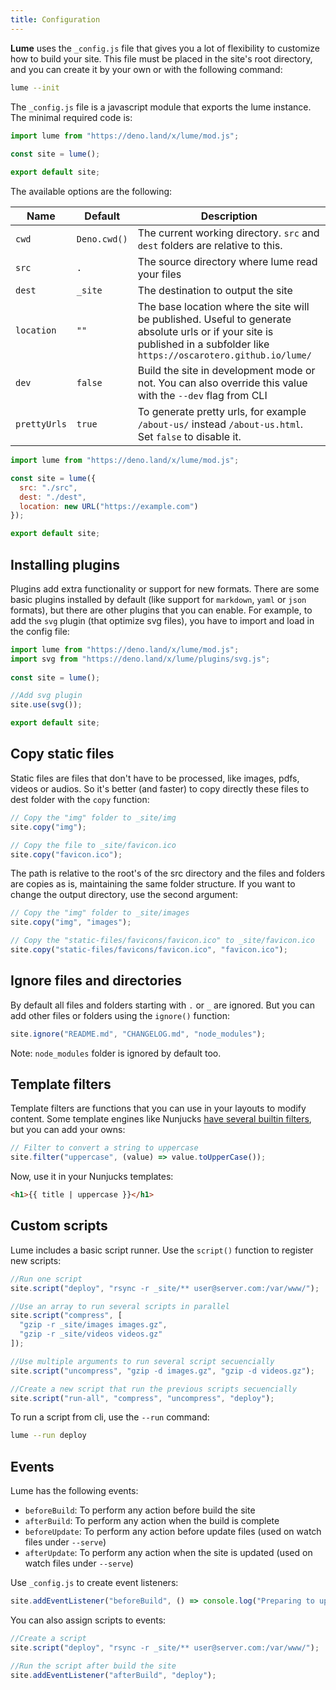 ```yaml
---
title: Configuration
---
```


**Lume** uses the `_config.js` file that gives you a lot of flexibility to customize how to build your site. This file must be placed in the site's root directory, and you can create it by your own or with the following command:

```sh
lume --init
```

The `_config.js` file is a javascript module that exports the lume instance. The minimal required code is:

```js
import lume from "https://deno.land/x/lume/mod.js";
  
const site = lume();

export default site;
```

The available options are the following:

Name         | Default  | Description
-------------|----------|------------
`cwd`        | `Deno.cwd()` | The current working directory. `src` and `dest` folders are relative to this.
`src`        | `.`      | The source directory where lume read your files
`dest`       | `_site`  | The destination to output the site
`location`   | `""`     | The base location where the site will be published. Useful to generate absolute urls or if your site is published in a subfolder like `https://oscarotero.github.io/lume/`
`dev`        | `false`  | Build the site in development mode or not. You can also override this value with the `--dev` flag from CLI
`prettyUrls` | `true`   | To generate pretty urls, for example `/about-us/` instead `/about-us.html`. Set `false` to disable it.

```js
import lume from "https://deno.land/x/lume/mod.js";

const site = lume({
  src: "./src",
  dest: "./dest",
  location: new URL("https://example.com")
});

export default site;
```

## Installing plugins

Plugins add extra functionality or support for new formats. There are some basic plugins installed by default (like support for `markdown`, `yaml` or `json` formats), but there are other plugins that you can enable. For example, to add the `svg` plugin (that optimize svg files), you have to import and load in the config file:

```js
import lume from "https://deno.land/x/lume/mod.js";
import svg from "https://deno.land/x/lume/plugins/svg.js";
  
const site = lume();

//Add svg plugin
site.use(svg());

export default site;
```

## Copy static files

Static files are files that don't have to be processed, like images, pdfs, videos or audios. So it's better (and faster) to copy directly these files to dest folder with the `copy` function:

```js
// Copy the "img" folder to _site/img
site.copy("img");

// Copy the file to _site/favicon.ico
site.copy("favicon.ico");
```

The path is relative to the root's of the src directory and the files and folders are copies as is, maintaining the same folder structure. If you want to change the output directory, use the second argument:

```js
// Copy the "img" folder to _site/images
site.copy("img", "images");

// Copy the "static-files/favicons/favicon.ico" to _site/favicon.ico
site.copy("static-files/favicons/favicon.ico", "favicon.ico");
```

## Ignore files and directories

By default all files and folders starting with `.` or `_` are ignored. But you can add other files or folders using the `ignore()` function:

```js
site.ignore("README.md", "CHANGELOG.md", "node_modules");
```

Note: `node_modules` folder is ignored by default too.

## Template filters

Template filters are functions that you can use in your layouts to modify content. Some template engines like Nunjucks [have several builtin filters](https://mozilla.github.io/nunjucks/templating.html#builtin-filters), but you can add your owns:

```js
// Filter to convert a string to uppercase
site.filter("uppercase", (value) => value.toUpperCase());
```

Now, use it in your Nunjucks templates:

```html
<h1>{{ title | uppercase }}</h1>
```

## Custom scripts

Lume includes a basic script runner. Use the `script()` function to register new scripts:

```js
//Run one script
site.script("deploy", "rsync -r _site/** user@server.com:/var/www/");

//Use an array to run several scripts in parallel
site.script("compress", [
  "gzip -r _site/images images.gz",
  "gzip -r _site/videos videos.gz"
]);

//Use multiple arguments to run several script secuencially
site.script("uncompress", "gzip -d images.gz", "gzip -d videos.gz");

//Create a new script that run the previous scripts secuencially
site.script("run-all", "compress", "uncompress", "deploy");
```

To run a script from cli, use the `--run` command:

```sh
lume --run deploy
```

## Events

Lume has the following events:

- `beforeBuild`: To perform any action before build the site
- `afterBuild`: To perform any action when the build is complete
- `beforeUpdate`: To perform any action before update files (used on watch files under `--serve`)
- `afterUpdate`: To perform any action when the site is updated (used on watch files under `--serve`)

Use `_config.js` to create event listeners:

```js
site.addEventListener("beforeBuild", () => console.log("Preparing to update the site"));
```

You can also assign scripts to events:

```js
//Create a script
site.script("deploy", "rsync -r _site/** user@server.com:/var/www/");

//Run the script after build the site
site.addEventListener("afterBuild", "deploy");
```